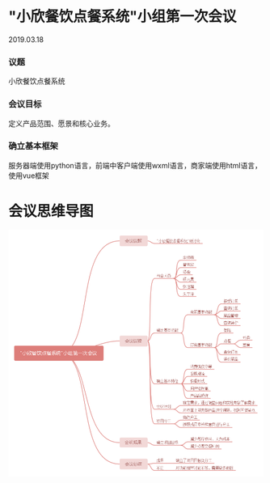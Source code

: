 # "小欣餐饮点餐系统"小组第一次会议
2019.03.18

### 议题
 小欣餐饮点餐系统

### 会议目标
 定义产品范围、愿景和核心业务。

### 确立基本框架
 服务器端使用python语言，前端中客户端使用wxml语言，商家端使用html语言，使用vue框架

# 会议思维导图

![图片](https://github.com/LeonhardE/Dashboard/blob/gh-pages/1.png)
